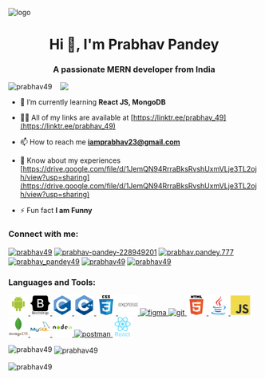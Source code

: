 ![logo](https://github.com/Prabhav49/Prabhav49/assets/100718486/7b5c3795-c874-4caf-adae-865ad3929d6f)

<h1 align="center">Hi 👋, I'm Prabhav Pandey</h1>
<h3 align="center">A passionate MERN developer from India</h3>

<img align="right" atl="coding" width="400" src="https://devtechnosys.com/insights/wp-content/uploads/2022/01/Hire-React-Native.gif">

<p align="left"> <img src="https://komarev.com/ghpvc/?username=prabhav49&label=Profile%20views&color=0e75b6&style=flat" alt="prabhav49" /> </p>

- 🌱 I’m currently learning **React JS, MongoDB**

- 👨‍💻 All of my links are available at [https://linktr.ee/prabhav_49](https://linktr.ee/prabhav_49)

- 📫 How to reach me **iamprabhav23@gmail.com**

- 📄 Know about my experiences [https://drive.google.com/file/d/1JemQN94RrraBksRvshUxmVLje3TL2ojh/view?usp=sharing](https://drive.google.com/file/d/1JemQN94RrraBksRvshUxmVLje3TL2ojh/view?usp=sharing)

- ⚡ Fun fact **I am Funny**

<h3 align="left">Connect with me:</h3>
<p align="left">
<a href="https://twitter.com/prabhav49" target="blank"><img align="center" src="https://raw.githubusercontent.com/rahuldkjain/github-profile-readme-generator/master/src/images/icons/Social/twitter.svg" alt="prabhav49" height="30" width="40" /></a>
<a href="https://linkedin.com/in/prabhav-pandey-228949201" target="blank"><img align="center" src="https://raw.githubusercontent.com/rahuldkjain/github-profile-readme-generator/master/src/images/icons/Social/linked-in-alt.svg" alt="prabhav-pandey-228949201" height="30" width="40" /></a>
<a href="https://fb.com/prabhav.pandey.777" target="blank"><img align="center" src="https://raw.githubusercontent.com/rahuldkjain/github-profile-readme-generator/master/src/images/icons/Social/facebook.svg" alt="prabhav.pandey.777" height="30" width="40" /></a>
<a href="https://instagram.com/prabhav_pandey49" target="blank"><img align="center" src="https://raw.githubusercontent.com/rahuldkjain/github-profile-readme-generator/master/src/images/icons/Social/instagram.svg" alt="prabhav_pandey49" height="30" width="40" /></a>
<a href="https://www.leetcode.com/prabhav49" target="blank"><img align="center" src="https://raw.githubusercontent.com/rahuldkjain/github-profile-readme-generator/master/src/images/icons/Social/leet-code.svg" alt="prabhav49" height="30" width="40" /></a>
<a href="https://auth.geeksforgeeks.org/user/prabhav49" target="blank"><img align="center" src="https://raw.githubusercontent.com/rahuldkjain/github-profile-readme-generator/master/src/images/icons/Social/geeks-for-geeks.svg" alt="prabhav49" height="30" width="40" /></a>
</p>

<h3 align="left">Languages and Tools:</h3>
<p align="left"> <a href="https://developer.android.com" target="_blank" rel="noreferrer"> <img src="https://raw.githubusercontent.com/devicons/devicon/master/icons/android/android-original-wordmark.svg" alt="android" width="40" height="40"/> </a> <a href="https://getbootstrap.com" target="_blank" rel="noreferrer"> <img src="https://raw.githubusercontent.com/devicons/devicon/master/icons/bootstrap/bootstrap-plain-wordmark.svg" alt="bootstrap" width="40" height="40"/> </a> <a href="https://www.cprogramming.com/" target="_blank" rel="noreferrer"> <img src="https://raw.githubusercontent.com/devicons/devicon/master/icons/c/c-original.svg" alt="c" width="40" height="40"/> </a> <a href="https://www.w3schools.com/cpp/" target="_blank" rel="noreferrer"> <img src="https://raw.githubusercontent.com/devicons/devicon/master/icons/cplusplus/cplusplus-original.svg" alt="cplusplus" width="40" height="40"/> </a> <a href="https://www.w3schools.com/css/" target="_blank" rel="noreferrer"> <img src="https://raw.githubusercontent.com/devicons/devicon/master/icons/css3/css3-original-wordmark.svg" alt="css3" width="40" height="40"/> </a> <a href="https://expressjs.com" target="_blank" rel="noreferrer"> <img src="https://raw.githubusercontent.com/devicons/devicon/master/icons/express/express-original-wordmark.svg" alt="express" width="40" height="40"/> </a> <a href="https://www.figma.com/" target="_blank" rel="noreferrer"> <img src="https://www.vectorlogo.zone/logos/figma/figma-icon.svg" alt="figma" width="40" height="40"/> </a> <a href="https://git-scm.com/" target="_blank" rel="noreferrer"> <img src="https://www.vectorlogo.zone/logos/git-scm/git-scm-icon.svg" alt="git" width="40" height="40"/> </a> <a href="https://www.w3.org/html/" target="_blank" rel="noreferrer"> <img src="https://raw.githubusercontent.com/devicons/devicon/master/icons/html5/html5-original-wordmark.svg" alt="html5" width="40" height="40"/> </a> <a href="https://www.java.com" target="_blank" rel="noreferrer"> <img src="https://raw.githubusercontent.com/devicons/devicon/master/icons/java/java-original.svg" alt="java" width="40" height="40"/> </a> <a href="https://developer.mozilla.org/en-US/docs/Web/JavaScript" target="_blank" rel="noreferrer"> <img src="https://raw.githubusercontent.com/devicons/devicon/master/icons/javascript/javascript-original.svg" alt="javascript" width="40" height="40"/> </a> <a href="https://www.mongodb.com/" target="_blank" rel="noreferrer"> <img src="https://raw.githubusercontent.com/devicons/devicon/master/icons/mongodb/mongodb-original-wordmark.svg" alt="mongodb" width="40" height="40"/> </a> <a href="https://www.mysql.com/" target="_blank" rel="noreferrer"> <img src="https://raw.githubusercontent.com/devicons/devicon/master/icons/mysql/mysql-original-wordmark.svg" alt="mysql" width="40" height="40"/> </a> <a href="https://nodejs.org" target="_blank" rel="noreferrer"> <img src="https://raw.githubusercontent.com/devicons/devicon/master/icons/nodejs/nodejs-original-wordmark.svg" alt="nodejs" width="40" height="40"/> </a> <a href="https://postman.com" target="_blank" rel="noreferrer"> <img src="https://www.vectorlogo.zone/logos/getpostman/getpostman-icon.svg" alt="postman" width="40" height="40"/> </a> <a href="https://reactjs.org/" target="_blank" rel="noreferrer"> <img src="https://raw.githubusercontent.com/devicons/devicon/master/icons/react/react-original-wordmark.svg" alt="react" width="40" height="40"/> </a> </p>

<p><img align="left" src="https://github-readme-stats.vercel.app/api/top-langs?username=prabhav49&show_icons=true&locale=en&layout=compact" alt="prabhav49" /></p>

<p>&nbsp;<img align="center" src="https://github-readme-stats.vercel.app/api?username=prabhav49&show_icons=true&locale=en" alt="prabhav49" /></p>

<p><img align="center" src="https://github-readme-streak-stats.herokuapp.com/?user=prabhav49&" alt="prabhav49" /></p>
